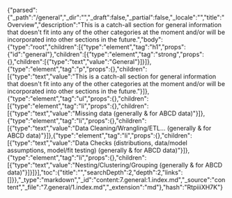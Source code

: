 {"parsed":{"_path":"/general","_dir":"","_draft":false,"_partial":false,"_locale":"","title":"Overview","description":"This is a catch-all section for general information that doesn't fit into any of the other categories at the moment and/or will be incorporated into other sections in the future.","body":{"type":"root","children":[{"type":"element","tag":"h1","props":{"id":"general"},"children":[{"type":"element","tag":"strong","props":{},"children":[{"type":"text","value":"General"}]}]},{"type":"element","tag":"p","props":{},"children":[{"type":"text","value":"This is a catch-all section for general information that doesn't fit into any of the other categories at the moment and/or will be incorporated into other sections in the future."}]},{"type":"element","tag":"ul","props":{},"children":[{"type":"element","tag":"li","props":{},"children":[{"type":"text","value":"Missing data (generally & for ABCD data)"}]},{"type":"element","tag":"li","props":{},"children":[{"type":"text","value":"Data Cleaning/Wrangling/ETL... (generally & for ABCD data)"}]},{"type":"element","tag":"li","props":{},"children":[{"type":"text","value":"Data Checks (distributions, data/model assumptions, model/fit testing) (generally & for ABCD data)"}]},{"type":"element","tag":"li","props":{},"children":[{"type":"text","value":"Nesting/Clustering/Grouping (generally & for ABCD data)"}]}]}],"toc":{"title":"","searchDepth":2,"depth":2,"links":[]}},"_type":"markdown","_id":"content:7.general:1.index.md","_source":"content","_file":"7.general/1.index.md","_extension":"md"},"hash":"RtpiiiXH7K"}